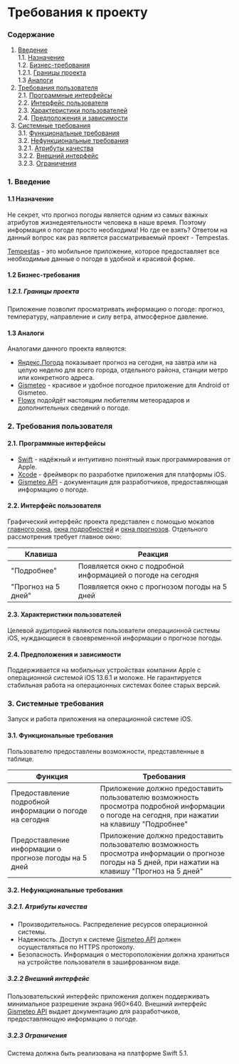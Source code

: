 # Требования к проекту
### Содержание
1. [Введение](#1) <br>
  1.1. [Назначение](#1.1) <br>
  1.2. [Бизнес-требования](#1.2) <br>
      1.2.1. [Границы проекта](#1.2.1) <br>
  1.3 [Аналоги](#1.3) <br>
2. [Требования пользователя](#2) <br>
  2.1. [Программные интерфейсы](#2.1) <br>
  2.2. [Интерфейс пользователя](#2.2) <br>
  2.3. [Характеристики пользователей](#2.3) <br>
  2.4. [Предположения и зависимости](#2.4) <br>
3. [Системные требования](#3.) <br>
  3.1. [Функциональные требования](#3.1) <br>
  3.2. [Нефункциональные требования](#3.2) <br>
     3.2.1. [Атрибуты качества](#3.2.1) <br>
     3.2.2. [Внешний интерфейс](#3.2.2) <br>
     3.2.3. [Ограничения](#3.2.3) <br>

### 1. Введение <a name="1"></a>
#### 1.1 Назначение <a name="1.1"></a>
Не секрет, что прогноз погоды является одним из самых важных атрибутов жизнедеятельности человека в наше время. Поэтому информация о погоде просто необходима! Но где ее взять? 
Ответом на данный вопрос как раз является рассматриваемый проект - Tempestas.
 
[Tempestas](https://github.com/vectordiman/TRITPO) - это мобильное приложение, которое предоставляет все необходимые данные о погоде в удобной и красивой форме.
#### 1.2 Бизнес-требования <a name="1.2"></a>
##### 1.2.1. Границы проекта <a name="1.2.1"></a>
Приложение позволит просматривать информацию о погоде: прогноз, температуру, направление и силу ветра, атмосферное давление.
#### 1.3 Аналоги <a name="1.3"></a>
Аналогами данного проекта являются:
* [Яндекс.Погода](https://play.google.com/store/apps/details?id=ru.yandex.weatherplugin&hl=ru) показывает прогноз на сегодня, на завтра или на целую неделю для всего города, отдельного района, станции метро или конкретного адреса.
* [Gismeteo](https://play.google.com/store/apps/details?id=ru.gismeteo.gismeteo&hl=ru) - красивое и удобное погодное приложение для Android от Gismeteo.
* [Flowx](https://play.google.com/store/apps/details?id=com.enzuredigital.weatherbomb&hl=ru) подойдёт настоящим любителям метеорадаров и дополнительных сведений о погоде.
### 2. Требования пользователя <a name="2"></a>
#### 2.1. Программные интерфейсы <a name="2.1"></a>
* [Swift](https://www.apple.com/ru/swift/) - надёжный и интуитивно понятный язык программирования от Apple.
* [Xcode](https://developer.apple.com/xcode/) - фреймворк по разработке приложения для платформы iOS.
* [Gismeteo API](https://www.gismeteo.ru/api/) -  документация для разработчиков, предоставляющая информацию о погоде.
#### 2.2. Интерфейс пользователя <a name="2.2"></a>
Графический интерфейс проекта представлен с помощью мокапов [главного окна](https://github.com/vectordiman/TRITPO/blob/master/documentation/mockups/main.pdf), [окна подробностей](https://github.com/vectordiman/TRITPO/blob/master/documentation/mockups/details.pdf) и [окна прогнозов](https://github.com/vectordiman/TRITPO/blob/master/documentation/mockups/5days.pdf).
Отдельного рассмотрения требует главное окно:

Клавиша | Реакция
--- | ---
"Подробнее" | Появляется окно с подробной информацией о погоде на сегодня
"Прогноз на 5 дней" | Появляется окно с прогнозом погоды на 5 дней

#### 2.3. Характеристики пользователей <a name="2.3"></a>
Целевой аудиторией являются пользователи операционной системы iOS, нуждающиеся в своевременной информации о прогнозе погоды.
#### 2.4. Предположения и зависимости <a name="2.4"></a>
Поддерживается на мобильных устройствах компании Apple c операционной системой iOS 13.6.1 и моложе. Не гарантируется стабильная работа на операционных системах более старых версий.
### 3. Системные требования <a name="3"></a>
Запуск и работа приложения на операционной системе iOS.
#### 3.1. Функциональные требования <a name="3.1"></a>
Пользователю предоставлены возможности, представленные в таблице.

Функция | Требования
--- | ---
Предоставление подробной информации о погоде на сегодня | Приложение должно предоставить пользователю возможность просмотра подробной информации о погоде на сегодня, при нажатии на клавишу "Подробнее"
Предоставление информации о прогнозе погоды на 5 дней | Приложение должно предоставить пользователю возможность просмотра информации о прогнозе погоды на 5 дней, при нажатии на клавишу "Прогноз на 5 дней"

#### 3.2. Нефункциональные требования <a name="3.2"></a>
  ##### 3.2.1. Атрибуты качества <a name="3.2.1"></a>
* Производительнось. Распределение ресурсов операционной системы.
* Надежность. Доступ к системе [Gismeteo API](https://www.gismeteo.ru/api/) должен осуществляться по HTTPS протоколу.
* Безопасность. Информация о местороположении должна храниться на устройстве пользователя в зашифрованном виде.
##### 3.2.2 Внешний интерфейс <a name="3.2.2"></a>
Пользовательский интерфейс приложения должен поддерживать минимальное разрешение экрана 960×640.
Внешний интерфейс [Gismeteo API](https://www.gismeteo.ru/api/) выдает документацию для разработчиков, предоставляющую информацию о погоде.
  ##### 3.2.3 Ограничения <a name="3.2.3"></a>
Система должна быть реализована на платформе Swift 5.1.



